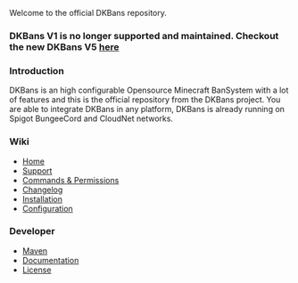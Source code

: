 Welcome to the official DKBans repository.

### **DKBans V1 is no longer supported and maintained. Checkout the new DKBans V5 [here](https://dkplugins.pretronic.net/dkbans/)**

### Introduction
DKBans is an high configurable Opensource Minecraft BanSystem with a lot of features and this is the official repository from the DKBans project. You are able to integrate DKBans in any platform, DKBans is already running on Spigot BungeeCord and CloudNet networks.


### Wiki
* [Home](https://github.com/DevKrieger/DKBans/wiki)
* [Support](https://github.com/DevKrieger/DKBans/wiki/Support)
* [Commands & Permissions](https://github.com/DevKrieger/DKBans/wiki/Commands-&-Permissions)
* [Changelog](https://www.spigotmc.org/resources/dkbans-bansystem-playermanagement-json-mysql-sqlite-mongodb-bukkit-bungeecord.52570/updates)
* [Installation](https://github.com/DevKrieger/DKBans/wiki)
* [Configuration](https://github.com/DevKrieger/DKBans/wiki/Configuration-%7C-config.yml)

### Developer
* [Maven](https://github.com/DevKrieger/DKBans/wiki/Development-%7C-Get-started#maven)
* [Documentation](https://github.com/DevKrieger/DKBans/wiki/Development-%7C-Get-started#developer-index)
* [License](https://github.com/DevKrieger/DKBans/blob/master/LICENSE)
